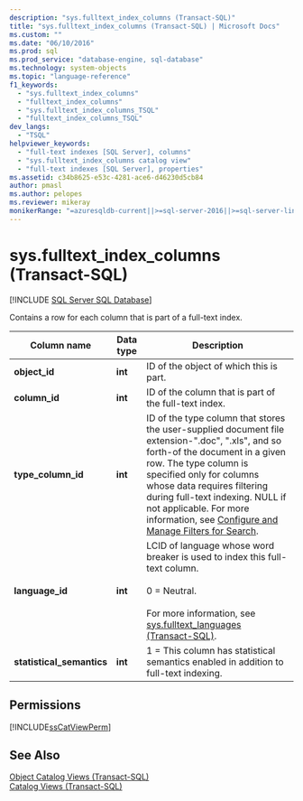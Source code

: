 ```yaml
---
description: "sys.fulltext_index_columns (Transact-SQL)"
title: "sys.fulltext_index_columns (Transact-SQL) | Microsoft Docs"
ms.custom: ""
ms.date: "06/10/2016"
ms.prod: sql
ms.prod_service: "database-engine, sql-database"
ms.technology: system-objects
ms.topic: "language-reference"
f1_keywords: 
  - "sys.fulltext_index_columns"
  - "fulltext_index_columns"
  - "sys.fulltext_index_columns_TSQL"
  - "fulltext_index_columns_TSQL"
dev_langs: 
  - "TSQL"
helpviewer_keywords: 
  - "full-text indexes [SQL Server], columns"
  - "sys.fulltext_index_columns catalog view"
  - "full-text indexes [SQL Server], properties"
ms.assetid: c34b8625-e53c-4281-ace6-d46230d5cb84
author: pmasl
ms.author: pelopes
ms.reviewer: mikeray
monikerRange: "=azuresqldb-current||>=sql-server-2016||>=sql-server-linux-2017||=azuresqldb-mi-current"
---
```

# sys.fulltext_index_columns (Transact-SQL)

[!INCLUDE [SQL Server SQL Database](../../includes/applies-to-version/sql-asdb.md)]

  Contains a row for each column that is part of a full-text index.    
 
|Column name|Data type|Description|  
|-----------------|---------------|-----------------|  
|**object_id**|**int**|ID of the object of which this is part.|  
|**column_id**|**int**|ID of the column that is part of the full-text index.|  
|**type_column_id**|**int**|ID of the type column that stores the user-supplied document file extension-".doc", ".xls", and so forth-of the document in a given row. The type column is specified only for columns whose data requires filtering during full-text indexing. NULL if not applicable. For more information, see [Configure and Manage Filters for Search](../../relational-databases/search/configure-and-manage-filters-for-search.md).|  
|**language_id**|**int**|LCID of language whose word breaker is used to index this full-text column.<br /><br /> 0 = Neutral.<br /><br /> For more information, see [sys.fulltext_languages &#40;Transact-SQL&#41;](../../relational-databases/system-catalog-views/sys-fulltext-languages-transact-sql.md).|  
|**statistical_semantics**|**int**|1 = This column has statistical semantics enabled in addition to full-text indexing.|  
  
## Permissions  
 [!INCLUDE[ssCatViewPerm](../../includes/sscatviewperm-md.md)]  
  
## See Also  
 [Object Catalog Views &#40;Transact-SQL&#41;](../../relational-databases/system-catalog-views/object-catalog-views-transact-sql.md)   
 [Catalog Views &#40;Transact-SQL&#41;](../../relational-databases/system-catalog-views/catalog-views-transact-sql.md)  
  
  
